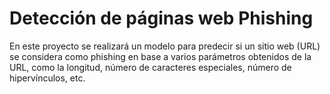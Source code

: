 # Detección de páginas web Phishing
En este proyecto se realizará un modelo para predecir si un sitio web (URL) se considera como phishing en base a varios parámetros obtenidos de la URL, como la longitud, número de caracteres especiales, número de hipervínculos, etc.
